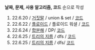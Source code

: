 **날짜, 문제, 사용 알고리즘, 코드** 순으로 작성 

1. 22.6.20 / [거짓말](https://www.acmicpc.net/problem/1043) / union & set / [코드](https://github.com/LeeJin0527/algorithm/blob/master/coding-test/1043%20%EA%B1%B0%EC%A7%93%EB%A7%90.py)
2. 22.6.22 / [플로이드](https://www.acmicpc.net/problem/11404) / 플로이드 워셜 / [코드](https://github.com/LeeJin0527/algorithm/blob/master/coding-test/11404%20%ED%94%8C%EB%A1%9C%EC%9D%B4%EB%93%9C.py)
3. 22.6.24 / [합분해](https://www.acmicpc.net/problem/2225) / DP/ [코드](https://github.com/LeeJin0527/algorithm/blob/master/coding-test/2225%20%ED%95%A9%EB%B6%84%ED%95%B4.py)
4. 22.6.25 / [트리의 지름](https://www.acmicpc.net/problem/1167) / dfs / [코드](https://github.com/LeeJin0527/algorithm/blob/master/coding-test/1167%20%ED%8A%B8%EB%A6%AC%EC%9D%98%20%EC%A7%80%EB%A6%84%20.py)
5. 22.6.25 / [트리의 지름](https://www.acmicpc.net/problem/1967) / dfs/ [코드](https://github.com/LeeJin0527/algorithm/blob/master/coding-test/1967%20%ED%8A%B8%EB%A6%AC%EC%9D%98%20%EC%A7%80%EB%A6%84.py)
